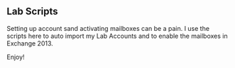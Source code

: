 Lab Scripts
---
Setting up account sand activating mailboxes can be a pain.  I use the scripts here to auto import my Lab Accounts and to enable the mailboxes in Exchange 2013.

Enjoy!
